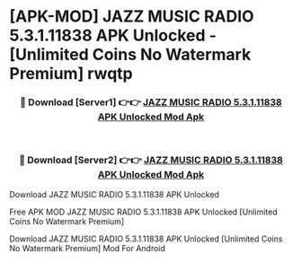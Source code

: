 # [APK-MOD] JAZZ MUSIC RADIO 5.3.1.11838 APK Unlocked - [Unlimited Coins No Watermark Premium] rwqtp



<div align="center">
<h3>🔴 Download [Server1] 👉👉 <a href="https://momento.my/?title=JAZZ_MUSIC_RADIO_5.3.1.11838_APK_Unlocked">JAZZ MUSIC RADIO 5.3.1.11838 APK Unlocked Mod Apk</a></h3><br>

<h3>🔴 Download [Server2] 👉👉 <a href="https://momento.my/?title=JAZZ_MUSIC_RADIO_5.3.1.11838_APK_Unlocked">JAZZ MUSIC RADIO 5.3.1.11838 APK Unlocked Mod Apk</a></h3>
</div>



Download JAZZ MUSIC RADIO 5.3.1.11838 APK Unlocked 

Free APK MOD JAZZ MUSIC RADIO 5.3.1.11838 APK Unlocked [Unlimited Coins No Watermark Premium]

Download JAZZ MUSIC RADIO 5.3.1.11838 APK Unlocked [Unlimited Coins No Watermark Premium] Mod For Android
